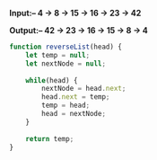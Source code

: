 **Input:– 4 -&gt; 8 -&gt; 15 -&gt; 16 -&gt; 23 -&gt; 42**

**Output:– 42 -&gt; 23 -&gt; 16 -&gt; 15 -&gt; 8 -&gt; 4**



```js
function reverseList(head) {
    let temp = null;
    let nextNode = null;
    
    while(head) {
        nextNode = head.next;
        head.next = temp;
        temp = head;
        head = nextNode;
    }
    
    return temp;
}
```



